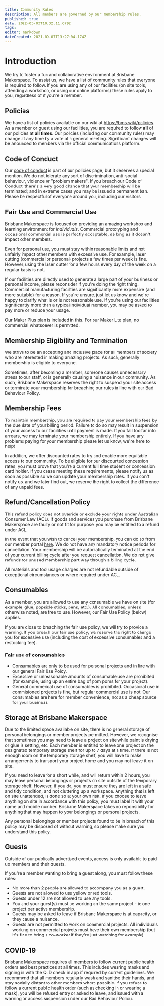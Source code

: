 ```yaml
---
title: Community Rules
description: All members are governed by our membership rules.
published: true
date: 2022-05-03T10:32:11.679Z
tags: 
editor: markdown
dateCreated: 2021-09-07T13:27:04.174Z
---
```


# Introduction
We try to foster a fun and collaborative environment at Brisbane Makerspace. To assist us, we have a list of community rules that everyone is required to follow. If you are using any of our facilities (on site tools, attending a workshop, or using our online platforms) these rules apply to you, regardless of if you're a member.

## Policies
We have a list of policies available on our wiki at https://bms.wiki/policies. As a member or guest using our facilities, you are required to follow **all** of our policies at **all times**. Our policies (including our community rules) may change at any time by a vote at a general meeting. Significant changes will be anounced to members via the official communications platform.

## Code of Conduct
Our [code of conduct](/policies/codeofconduct) is part of our policies page, but it deserves a special mention. We do not tolerate any sort of discrimination, anti-social behaviour, violence or "problem makers". If you breach our Code of Conduct, there's a very good chance that your membership will be terminated; and in extreme cases you may be issued a permanent ban. Please be respectful of everyone around you, including our visitors.

## Fair Use and Commercial Use
Brisbane Makerspace is focused on providing an amazing workshop and learning environment for *individuals*. Commercial prototyping and occasional commercial use is perfectly acceptable, as long as it doesn't impact other members.

Even for personal use, you must stay within reasonable limits and not unfairly impact other members with excessive use. For example, laser cutting (commercial or personal) projects a few times per week is fine. However, using the laser cutter for a few hours every day of the week on a regular basis is not.

If our facilities are directly used to generate a large part of your business or personal income, please reconsider if you're doing the right thing. Commercial manufacturing facilities are significantly more expensive (and more suitable) for a reason. If you're unsure, just let us know and we're happy to clarify what is or is not reasonable use. If you're using our facilities significantly more than a typical individual member, you may be asked to pay more or reduce your usage.

Our Maker Plus plan is included in this. For our Maker Lite plan, no commercial whatsoever is permitted.

## Membership Eligibility and Termination
We strive to be an accepting and inclusive place for all members of society who are interested in making amazing projects. As such, generally membership is eligible to everyone.

Sometimes, after becoming a member, someone causes unnecessary stress to our staff, or is generally causing a nuisance in our community. As such, Brisbane Makerspace reserves the right to suspend your site access or terminate your membership for breaching our rules in line with our Bad Behaviour Policy.

## Membership Fees
To maintain membership, you are required to pay your membership fees by the due date of your billing period. Failure to do so may result in suspension of your access to our facilities until payment is made. If you fall too far into arrears, we may terminate your membership entirely. If you have any problems paying for your membership please let us know, we're here to help!

In addition, we offer discounted rates to try and enable more equitable access to our community. To be eligible for our discounted concession rates, you must prove that you're a current full time student or concession card holder. If you cease meeting these requirements, please notify us as soon as possible so we can update your membership rates. If you don't notify us, and we later find out, we reserve the right to collect the difference of any unpaid fees.

## Refund/Cancellation Policy
This refund policy does not override or exclude your rights under Australian Consumer Law (ACL). If goods and services you purchase from Brisbane Makerspace are faulty or not fit for purpose, you may be entitled to a refund under ACL.

In the event that you wish to cancel your membership, you can do so from our member portal [here](https://portal.brisbanemaker.space). We do not have any mandatory notice periods for cancellation. Your membership will be automatically terminated at the end of your current billing cycle after you request cancellation. We do not give refunds for unused membership part way through a billing cycle.

All materials and tool usage charges are not refundable outside of exceptional circumstances or where required under ACL.

## Consumables
As a member, you are allowed to use any consumable we have on site (for example, glue, popsicle sticks, pens, etc.). All consumables, unless otherwise noted, are free to use. However, our Fair Use Policy (below) applies.

If you are close to breaching the fair use policy, we will try to provide a warning. If you breach our fair use policy, we reserve the right to charge you for excessive use (including the cost of excessive consumables and a restocking fee).

### Fair use of consumables
* Consumables are only to be used for personal projects and in line with our general Fair Use Poicy.
* Excessive or unreasonable amounts of consumable use are prohibited (for example, using up an entire bag of pom poms for your project).
* General commerical use of consumables is prohibited. Occasional use in commisioned projects is fine, but regular commercial use is not. Our consumables are here for member convenience, not as a cheap source for your business.

## Storage at Brisbane Makerspace
Due to the limited space available on site, there is no general storage of personal belongings or member projects permitted. However, we recognise that sometimes you may need to leave a project on site while paint is drying or glue is setting, etc. Each member is entitled to leave one project on the designated temporary storage shelf for up to 7 days at a time. If there is not enough room on the temporary storage shelf, you will have to make arrangements to transport your project home and you may not leave it on site.

If you need to leave for a short while, and will return within 2 hours, you may leave personal belongings or projects on site outside of the temporary storage shelf. However, if you do, you must ensure they are left in a safe and tidy condition, and not cluttering up a workspace. Anything that is left on site unattended, is done so at your own risk. If you choose to leave anything on site in accordance with this policy, you must label it with your name and mobile number. Brisbane Makerspace takes no reponsibility for anything that may happen to your belongings or personal projects.

Any personal belongings or member projects found to be in breach of this policy may be disposed of without warning, so please make sure you understand this policy.

## Guests
Outside of our publically advertised events, access is only available to paid up members and their guests.

If you're a member wanting to bring a guest along, you must follow these rules:
* No more than 2 people are allowed to accompany you as a guest.
* Guests are not allowed to use yellow or red tools.
* Guests under 12 are not allowed to use any tools.
* You and your guest(s) must be working on the same project - ie one project per active membership.
* Guests may be asked to leave if Brisbane Makerspace is at capacity, or they cause a nuisance.
* Guests are not permitted to work on commercial projects. All individuals working on commercial projects must have their own membership (but it's fine to bring a co-worker if they're just watching for example).

## COVID-19
Brisbane Makerspace requires all members to follow current public health orders and best practices at all times. This includes wearing masks and signing in with the QLD check in app if required by current guidelines. We recommend that all members regularly wash and sanitise their hands, and stay socially distant to other members where possible. If you refuse to follow a current public health order (such as checking in or wearing a mask), you will be refused entry or asked to leave, and issued with a warning or access suspension under our Bad Behaviour Policu.